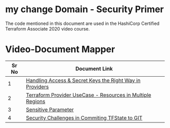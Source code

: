 # my change Domain  - Security Primer

The code mentioned in this document are used in the HashiCorp Certified Terraform Associate 2020 video course.


# Video-Document Mapper

| Sr No | Document Link |
| ------ | ------ |
| 1 | [Handling Access & Secret Keys the Right Way in Providers][PlDa] |
| 2 | [Terraform Provider UseCase - Resources in Multiple Regions][PlDb] |
| 3 | [Sensitive Parameter][PlDc] |
| 4 |[Security Challenges in Commiting TFState to GIT][PlDd] |





   [PlDa]: <https://github.com/zealvora/terraform-beginner-to-advanced-resource/blob/master/Section%206%20-%20Security%20Primer/credentials.md>
   [PlDb]: <https://github.com/zealvora/terraform-beginner-to-advanced-resource/blob/master/Section%206%20-%20Security%20Primer/multiple-providers.md>
   [PlDc]: <https://github.com/zealvora/terraform-beginner-to-advanced-resource/blob/master/Section%206%20-%20Security%20Primer/sensitive.tf>
   [PlDd]: <https://github.com/zealvora/terraform-beginner-to-advanced-resource/blob/master/Section%206%20-%20Security%20Primer/tfstate-git.md>

